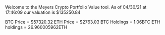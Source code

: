 Welcome to the Meyers Crypto Portfolio Value tool. 
As of 04/30/21 at 17:46:09 our valuation is $135250.84 

BTC Price = $57320.32
 ETH Price = $2763.03
BTC Holdings = 1.06BTC
 ETH holdings = 26.960005962ETH 

